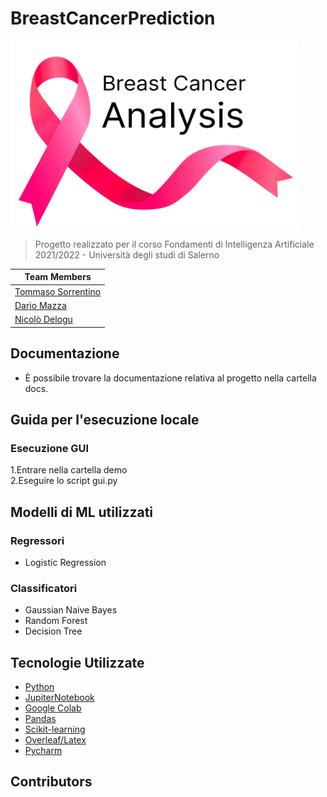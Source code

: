 # BreastCancerPrediction
<p>
<img alt="BreastCancerPrediction Logo" width="460" height="300" src="logo.png">
</p>

> Progetto realizzato per il corso Fondamenti di Intelligenza Artificiale 2021/2022 - Università degli studi di Salerno

| Team Members                                            |
|---------------------------------------------------------|
| [Tommaso Sorrentino](https://github.com/LobsterRavioli) |
| [Dario Mazza](https://github.com/xDaryamo)              |
| [Nicolò Delogu](https://github.com/XJustUnluckyX)       |

## Documentazione
* È possibile trovare la documentazione relativa al progetto nella cartella docs.

## Guida per l'esecuzione locale

### Esecuzione GUI
1.Entrare nella cartella demo</br>
2.Eseguire lo script gui.py

## Modelli di ML utilizzati
### Regressori
* Logistic Regression
### Classificatori
* Gaussian Naive Bayes
* Random Forest
* Decision Tree

## Tecnologie Utilizzate
* [Python](https://www.python.org/downloads/release/python-3102/)
* [JupiterNotebook](https://jupyter.org/)
* [Google Colab](https://colab.research.google.com/)
* [Pandas](https://pandas.pydata.org/)
* [Scikit-learning](https://scikit-learn.org/stable/)
* [Overleaf/Latex](https://it.overleaf.com/)
* [Pycharm](https://www.jetbrains.com/pycharm/)

## Contributors
<a href="https://github.com/fasanosalvatore/FitDiary/graphs/contributors">
  <img src="https://contrib.rocks/image?repo=xDaryamo/BreastCancerPrediction" alt=""/>
</a>
